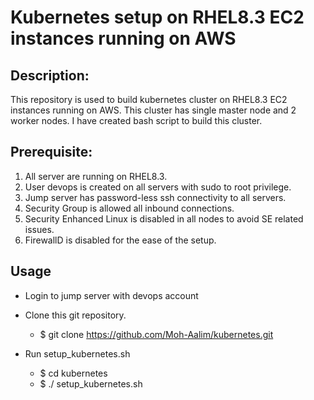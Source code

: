 # Kubernetes setup on RHEL8.3 EC2 instances running on AWS

## Description: 
This repository is used to build kubernetes cluster on RHEL8.3 EC2 instances running on AWS. This cluster has single master node and 2 worker nodes. I have created bash script to build this cluster.


## Prerequisite:
1.	All server are running on RHEL8.3.
2.	User devops is created on all servers with sudo to root privilege.
3.	Jump server has password-less ssh connectivity to all servers.
4.	Security Group is allowed all inbound connections.
5.	Security Enhanced Linux is disabled in all nodes to avoid SE related issues.
6.	FirewallD is disabled for the ease of the setup.


## Usage
                
+ Login to jump server with devops account
+ Clone this git repository.
    + $ git clone https://github.com/Moh-Aalim/kubernetes.git
    
+ Run setup_kubernetes.sh
    * $ cd kubernetes
    * $ ./ setup_kubernetes.sh
    
